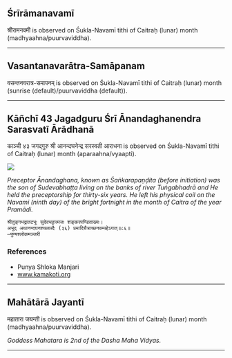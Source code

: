 ## Śrīrāmanavamī
श्रीरामनवमी is observed on Śukla-Navamī tithi of Caitraḥ (lunar) month (madhyaahna/puurvaviddha).



---
## Vasantanavarātra-Samāpanam
वसन्तनवरात्र-समापनम् is observed on Śukla-Navamī tithi of Caitraḥ (lunar) month (sunrise (default)/puurvaviddha (default)).



---
## Kāñchī 43 Jagadguru Śrī Ānandaghanendra Sarasvatī Ārādhanā
काञ्ची ४३ जगद्गुरु श्री आनन्दघनेन्द्र सरस्वती आराधना is observed on Śukla-Navamī tithi of Caitraḥ (lunar) month (aparaahna/vyaapti).

![](https://github.com/sanskrit-coders/adyatithi/blob/master/images/kanchi-jagadgurus/jagadguru-43.jpg)

_Preceptor Ānandaghana, known as Śaṅkarapaṇḍita (before initiation) was the son of Sudevabhaṭṭa living on the banks of river Tuṅgabhadrā and He held the preceptorship for thirty-six years. He left his physical coil on the Navami (ninth day) of the bright fortnight in the month of Caitra of the year Pramādi._

```
श्रीतुङ्गभद्रातटभूः सुदेवभट्टात्मजः शङ्करपण्डिताख्यः।
अभूद् अथानन्दघनश्चलाब्दैः (३६) प्रमादिचैत्राच्छनवम्यहेऽगात्॥८६॥
—पुण्यश्लोकमञ्जरी
```
### References
* Punya Shloka Manjari
* www.kamakoti.org


---
## Mahātārā Jayantī
महातारा जयन्ती is observed on Śukla-Navamī tithi of Caitraḥ (lunar) month (madhyaahna/puurvaviddha).

_Goddess Mahatara is 2nd of the Dasha Maha Vidyas._

---
